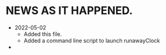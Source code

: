 

# NEWS AS IT HAPPENED.

  - 2022-05-02
    - Added this file.
    - Added a command line script to launch runawayClock
  - 
